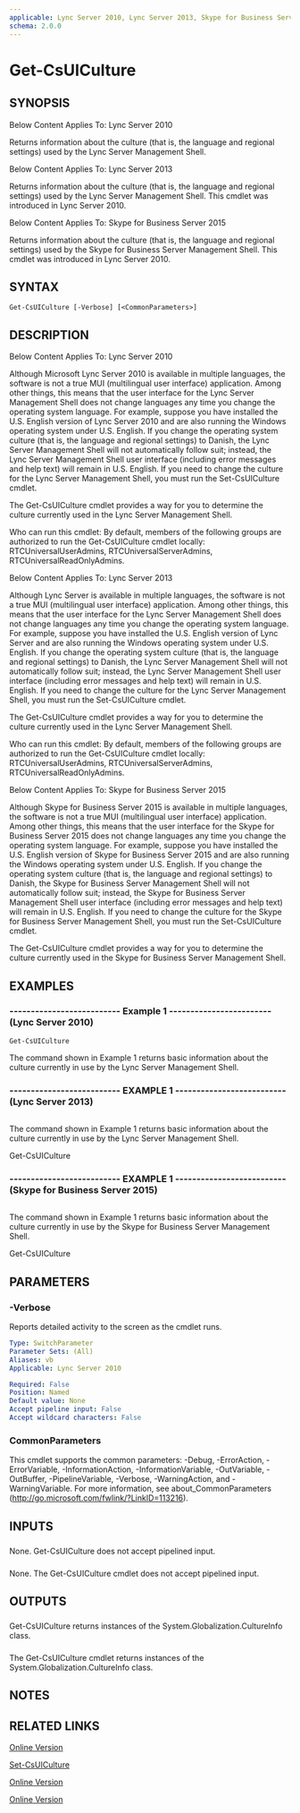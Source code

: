 ```yaml
---
applicable: Lync Server 2010, Lync Server 2013, Skype for Business Server 2015
schema: 2.0.0
---
```


# Get-CsUICulture

## SYNOPSIS
Below Content Applies To: Lync Server 2010

Returns information about the culture (that is, the language and regional settings) used by the Lync Server Management Shell.

Below Content Applies To: Lync Server 2013

Returns information about the culture (that is, the language and regional settings) used by the Lync Server Management Shell.
This cmdlet was introduced in Lync Server 2010.

Below Content Applies To: Skype for Business Server 2015

Returns information about the culture (that is, the language and regional settings) used by the Skype for Business Server Management Shell.
This cmdlet was introduced in Lync Server 2010.



## SYNTAX

```
Get-CsUICulture [-Verbose] [<CommonParameters>]
```

## DESCRIPTION
Below Content Applies To: Lync Server 2010

Although Microsoft Lync Server 2010 is available in multiple languages, the software is not a true MUI (multilingual user interface) application.
Among other things, this means that the user interface for the Lync Server Management Shell does not change languages any time you change the operating system language.
For example, suppose you have installed the U.S.
English version of Lync Server 2010 and are also running the Windows operating system under U.S.
English.
If you change the operating system culture (that is, the language and regional settings) to Danish, the Lync Server Management Shell will not automatically follow suit; instead, the Lync Server Management Shell user interface (including error messages and help text) will remain in U.S.
English.
If you need to change the culture for the Lync Server Management Shell, you must run the Set-CsUICulture cmdlet.

The Get-CsUICulture cmdlet provides a way for you to determine the culture currently used in the Lync Server Management Shell.

Who can run this cmdlet: By default, members of the following groups are authorized to run the Get-CsUICulture cmdlet locally: RTCUniversalUserAdmins, RTCUniversalServerAdmins, RTCUniversalReadOnlyAdmins.

Below Content Applies To: Lync Server 2013

Although Lync Server is available in multiple languages, the software is not a true MUI (multilingual user interface) application.
Among other things, this means that the user interface for the Lync Server Management Shell does not change languages any time you change the operating system language.
For example, suppose you have installed the U.S.
English version of Lync Server and are also running the Windows operating system under U.S.
English.
If you change the operating system culture (that is, the language and regional settings) to Danish, the Lync Server Management Shell will not automatically follow suit; instead, the Lync Server Management Shell user interface (including error messages and help text) will remain in U.S.
English.
If you need to change the culture for the Lync Server Management Shell, you must run the Set-CsUICulture cmdlet.

The Get-CsUICulture cmdlet provides a way for you to determine the culture currently used in the Lync Server Management Shell.

Who can run this cmdlet: By default, members of the following groups are authorized to run the Get-CsUICulture cmdlet locally: RTCUniversalUserAdmins, RTCUniversalServerAdmins, RTCUniversalReadOnlyAdmins.

Below Content Applies To: Skype for Business Server 2015

Although Skype for Business Server 2015 is available in multiple languages, the software is not a true MUI (multilingual user interface) application.
Among other things, this means that the user interface for the Skype for Business Server 2015 does not change languages any time you change the operating system language.
For example, suppose you have installed the U.S.
English version of Skype for Business Server 2015 and are also running the Windows operating system under U.S.
English.
If you change the operating system culture (that is, the language and regional settings) to Danish, the Skype for Business Server Management Shell will not automatically follow suit; instead, the Skype for Business Server Management Shell user interface (including error messages and help text) will remain in U.S.
English.
If you need to change the culture for the Skype for Business Server Management Shell, you must run the Set-CsUICulture cmdlet.

The Get-CsUICulture cmdlet provides a way for you to determine the culture currently used in the Skype for Business Server Management Shell.



## EXAMPLES

### -------------------------- Example 1 ------------------------ (Lync Server 2010)
```
Get-CsUICulture
```

The command shown in Example 1 returns basic information about the culture currently in use by the Lync Server Management Shell.

### -------------------------- EXAMPLE 1 -------------------------- (Lync Server 2013)
```

```

The command shown in Example 1 returns basic information about the culture currently in use by the Lync Server Management Shell.

Get-CsUICulture

### -------------------------- EXAMPLE 1 -------------------------- (Skype for Business Server 2015)
```

```

The command shown in Example 1 returns basic information about the culture currently in use by the Skype for Business Server Management Shell.

Get-CsUICulture

## PARAMETERS

### -Verbose
Reports detailed activity to the screen as the cmdlet runs.

```yaml
Type: SwitchParameter
Parameter Sets: (All)
Aliases: vb
Applicable: Lync Server 2010

Required: False
Position: Named
Default value: None
Accept pipeline input: False
Accept wildcard characters: False
```

### CommonParameters
This cmdlet supports the common parameters: -Debug, -ErrorAction, -ErrorVariable, -InformationAction, -InformationVariable, -OutVariable, -OutBuffer, -PipelineVariable, -Verbose, -WarningAction, and -WarningVariable. For more information, see about_CommonParameters (http://go.microsoft.com/fwlink/?LinkID=113216).

## INPUTS

###  
None.
Get-CsUICulture does not accept pipelined input.

###  
None.
The Get-CsUICulture cmdlet does not accept pipelined input.

## OUTPUTS

###  
Get-CsUICulture returns instances of the System.Globalization.CultureInfo class.

###  
The Get-CsUICulture cmdlet returns instances of the System.Globalization.CultureInfo class.

## NOTES

## RELATED LINKS

[Online Version](http://technet.microsoft.com/EN-US/library/b8df7083-068b-4d5e-a9b4-448602de6586(OCS.14).aspx)

[Set-CsUICulture]()

[Online Version](http://technet.microsoft.com/EN-US/library/b8df7083-068b-4d5e-a9b4-448602de6586(OCS.15).aspx)

[Online Version](http://technet.microsoft.com/EN-US/library/b8df7083-068b-4d5e-a9b4-448602de6586(OCS.16).aspx)

